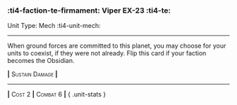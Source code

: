 ### :ti4-faction-te-firmament: **Viper EX-23** :ti4-te:

Unit Type: Mech :ti4-unit-mech:

---

When ground forces are committed to this planet, you may choose for your units to coexist, if they were not already.
Flip this card if your faction becomes the Obsidian.

__|__ <span style="font-variant:small-caps;">Sustain Damage</span> __|__

---

__|__ <span style="font-variant:small-caps;">Cost 2</span> __|__ <span style="font-variant:small-caps;">Combat 6</span> __|__
{ .unit-stats }
